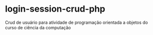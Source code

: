 ﻿# login-session-crud-php
Crud de usuário para atividade de programação orientada a objetos do curso de ciência da computação
